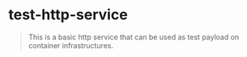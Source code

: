 # test-http-service

> This is a basic http service that can be used as test payload on container infrastructures.

